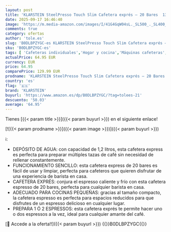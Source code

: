```yaml
---
layout: post
title: 'KLARSTEIN SteelPresso Touch Slim Cafetera exprés – 20 Bares  1350W  Depósito 1 2L  Boquilla de Vapor  Pantalla Táctil  Acero Inoxidable  Compacta  Fácil Limpieza'
date: 2025-09-17 16:46:40
image: 'https://m.media-amazon.com/images/I/41G4GqW04sL._SL500_._SL400_.jpg'
comments: true
category: ofertas
author: 'tole.es'
slug: 'B0DLBPZYGC-es KLARSTEIN SteelPresso Touch Slim Cafetera exprés – 20...'
sku: 'B0DLBPZYGC-es'
tags: [ 'Cafeteras individuales','Hogar y cocina','Máquinas cafeteras','Utensilios para café y té','cafetera','klarstein','🇪🇸', ]
actualPrice: 64.95 EUR
currency: EUR
price: 64.95
comparePrice: 129.99 EUR
prodname: 'KLARSTEIN SteelPresso Touch Slim Cafetera exprés – 20 Bares  1350W  Depósito 1 2L  Boquilla de Vapor  Pantalla Táctil  Acero Inoxidable  Compacta  Fácil Limpieza'
country: 'es'
flag: '🇪🇸'
brand: 'KLARSTEIN'
buyurl: 'https://www.amazon.es/dp/B0DLBPZYGC/?tag=tolees-21'
descuento: '50.03'
average: '64.95'
---
```


Tienes [{{< param title >}}]({{< param buyurl >}}) en el siguiente enlace!

[![{{< param prodname >}}]({{< param image >}})]({{< param buyurl >}})

ℹ️:

- DEPÓSITO DE AGUA: con capacidad de 1,2 litros, esta cafetera express es perfecta para preparar múltiples tazas de café sin necesidad de rellenar constantemente.
- FUNCIONAMIENTO SENCILLO: esta cafetera express de 20 bares es fácil de usar y limpiar, perfecta para cafeteros que quieren disfrutar de una experiencia de barista en casa.
- CAFETERA EXPRÉS: conjura el espresso caliente y frío con esta cafetera espresso de 20 bares, perfecta para cualquier barista en casa.
- ADECUADO PARA COCINAS PEQUEÑAS: gracias al tamaño compacto, la cafetera espresso es perfecta para espacios reducidos para que disfrutes de un espresso delicioso en cualquier lugar.
- PREPARA 1 Ó 2 ESPRESSOS: esta cafetera exprés te permite hacer uno o dos espressos a la vez, ideal para cualquier amante del café.

[🛒 Accede a la oferta!!]({{< param buyurl >}})
{{<world>}}B0DLBPZYGC{{</world>}}
